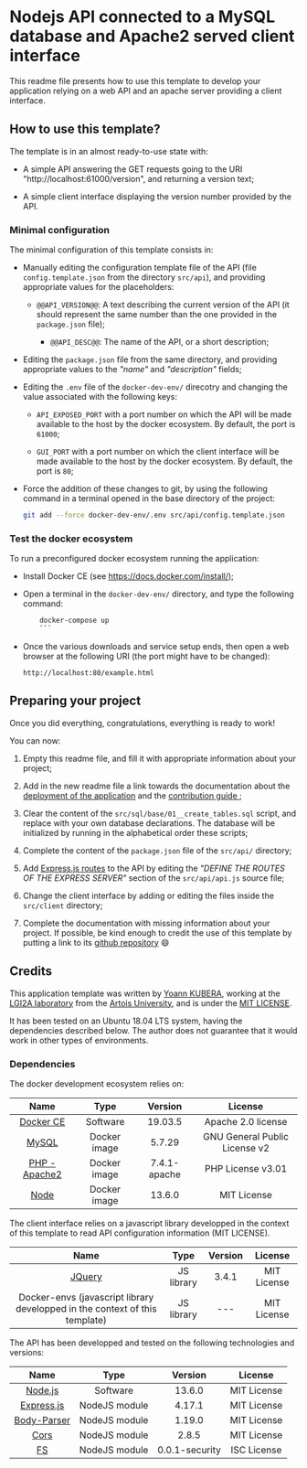 # Nodejs API connected to a MySQL database and Apache2 served client interface

This readme file presents how to use this template to develop your application
relying on a web API and an apache server providing a client interface.

## How to use this template?

The template is in an almost ready-to-use state with:

* A simple API answering the GET requests going to the URI "http://localhost:61000/version",
  and returning a version text;

* A simple client interface displaying the version number provided by the API.

### Minimal configuration

The minimal configuration of this template consists in:

* Manually editing the configuration template file of the API (file
	`config.template.json` from the directory `src/api`), and providing appropriate
	values for the placeholders:

    * `@@API_VERSION@@`: A text describing the current version of the API (it
			should represent the same number than the one provided in the `package.json`
			file);

		* `@@API_DESC@@`: The name of the API, or a short description;

* Editing the `package.json` file from the same directory, and providing appropriate
  values to the _"name"_ and _"description"_ fields;

* Editing the `.env` file of the `docker-dev-env/` direcotry and changing the value
  associated with the following keys:

    * `API_EXPOSED_PORT` with a port number on which the API will be made available
		  to the host by the docker ecosystem. By default, the port is `61000`;

    * `GUI_PORT` with a port number on which the client interface will be made
		  available to the host by the docker ecosystem. By default, the port is `80`;

* Force the addition of these changes to git, by using the following command
  in a terminal opened in the base directory of the project:

    ```bash
    git add --force docker-dev-env/.env src/api/config.template.json
    ```

### Test the docker ecosystem

To run a preconfigured docker ecosystem running the application:

* Install Docker CE (see https://docs.docker.com/install/);

* Open a terminal in the `docker-dev-env/` directory, and type the following
  command:

    ```bash
		docker-compose up
		```

* Once the various downloads and service setup ends, then open a web browser at
  the following URI (the port might have to be changed):

    `http://localhost:80/example.html`

## Preparing your project

Once you did everything, congratulations, everything is ready to work!

You can now:

1. Empty this readme file, and fill it with appropriate information about your
   project;

1. Add in the new readme file a link towards the documentation about the [deployment
   of the application](doc/deployment/Readme.md) and the [contribution guide
	 ](CONTRIBUTING.md);

1. Clear the content of the `src/sql/base/01__create_tables.sql` script, and
   replace with your own database declarations. The database will be initialized
	 by running in the alphabetical order these scripts;

1. Complete the content of the `package.json` file of the `src/api/` directory;

1. Add [Express.js routes](https://expressjs.com/en/guide/routing.html) to the
   API by editing the _"DEFINE THE ROUTES OF THE EXPRESS SERVER"_ section of the
	 `src/api/api.js` source file;

1. Change the client interface by adding or editing the files inside the
   `src/client` directory;

1. Complete the documentation with missing information about your project.
   If possible, be kind enough to credit the use of this template by putting a
	 link to its [github repository](https://github.com/yoannkubera/docker-envs)
   :smile:

## Credits

This application template was written by [Yoann KUBERA](https://github.com/yoannkubera),
working at the [LGI2A laboratory](https://www.lgi2a.univ-artois.fr) from the [Artois
University](https://www.univ-artois.fr), and is under the [MIT LICENSE](LICENSE).

It has been tested on an Ubuntu 18.04 LTS system, having the dependencies described
below. The author does not guarantee that it would work in other types of environments.

### Dependencies

The docker development ecosystem relies on:

| Name                                                                 | Type         | Version      | License                       |
|:--------------------------------------------------------------------:|:------------:|:------------:|:-----------------------------:|
| [Docker CE](https://docs.docker.com/install/linux/docker-ce/ubuntu/) | Software     | 19.03.5      | Apache 2.0 license            |
| [MySQL](https://hub.docker.com/_/mysql)                              | Docker image | 5.7.29       | GNU General Public License v2 |
| [PHP - Apache2](https://hub.docker.com/_/php)                        | Docker image | 7.4.1-apache | PHP License v3.01             |
| [Node](https://hub.docker.com/_/node/)                               | Docker image | 13.6.0       | MIT License                   |

The client interface relies on a javascript library developped in the context of
this template to read API configuration information (MIT LICENSE).

| Name                                                                        | Type         | Version | License     |
|:---------------------------------------------------------------------------:|:------------:|:-------:|:-----------:|
| [JQuery](https://jquery.com/)                                               | JS library   | 3.4.1   | MIT License |
| Docker-envs (javascript library developped in the context of this template) | JS library   | ---     | MIT License |


The API has been developped and tested on the following technologies and versions:

| Name                                                           | Type          | Version        | License     |
|:--------------------------------------------------------------:|:-------------:|:--------------:|:-----------:|
| [Node.js](https://nodejs.org/en/)                              | Software      | 13.6.0         | MIT License |
| [Express.js](http://expressjs.com/)                            | NodeJS module | 4.17.1         | MIT License |
| [Body-Parser](https://github.com/expressjs/body-parser#readme) | NodeJS module | 1.19.0         | MIT License |
| [Cors](https://github.com/expressjs/cors#readme)               | NodeJS module | 2.8.5          | MIT License |
| [FS](https://github.com/npm/security-holder#readme)            | NodeJS module | 0.0.1-security | ISC License |
